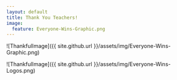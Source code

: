 ```yaml
---
layout: default
title: Thank You Teachers!
image:
  feature: Everyone-Wins-Graphic.png
---
```

![ThankfulImage]({{ site.github.url }}/assets/img/Everyone-Wins-Graphic.png)

<div id="fd-form-625e2bc00f214591d11978bd"></div>
<script>
  window.fd('form', {
    formId: '625e2bc00f214591d11978bd',
    containerEl: '#fd-form-625e2bc00f214591d11978bd'
  });
</script>

![ThankfulImage]({{ site.github.url }}/assets/img/Everyone-Wins-Logos.png)